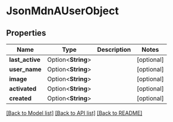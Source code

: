 # JsonMdnAUserObject

## Properties

Name | Type | Description | Notes
------------ | ------------- | ------------- | -------------
**last_active** | Option<**String**> |  | [optional]
**user_name** | Option<**String**> |  | [optional]
**image** | Option<**String**> |  | [optional]
**activated** | Option<**String**> |  | [optional]
**created** | Option<**String**> |  | [optional]

[[Back to Model list]](../README.md#documentation-for-models) [[Back to API list]](../README.md#documentation-for-api-endpoints) [[Back to README]](../README.md)


